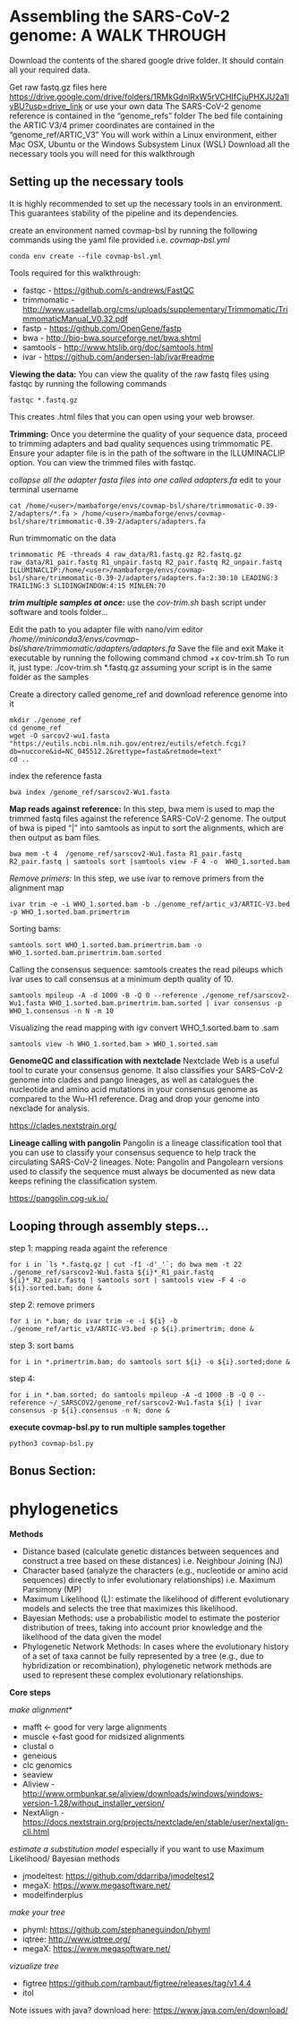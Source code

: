 # **Assembling the SARS-CoV-2 genome: A WALK THROUGH**


Download the contents of the shared google drive folder. It should contain all your required data.

Get raw fastq.gz files here https://drive.google.com/drive/folders/1RMkGdnlRxW5rVCHIfCjuPHXJU2a1lvBU?usp=drive_link or use your own data
The SARS-CoV-2 genome reference is contained in the “genome_refs” folder
The bed file containing the ARTIC V3/4 primer coordinates are contained in the “genome_ref/ARTIC_V3”
You will work within a Linux environment, either Mac OSX, Ubuntu or the Windows Subsystem Linux (WSL) 
Download all the necessary tools you will need for this walkthrough

## Setting up the necessary tools
It is highly recommended to set up the necessary tools in an environment. This guarantees stability of the pipeline and its dependencies. 

create an environment named covmap-bsl by running the following commands using the yaml file provided i.e. _covmap-bsl.yml_

```
conda env create --file covmap-bsl.yml
```
Tools required for this walkthrough:
- fastqc - https://github.com/s-andrews/FastQC
- trimmomatic - http://www.usadellab.org/cms/uploads/supplementary/Trimmomatic/TrimmomaticManual_V0.32.pdf 
- fastp  - https://github.com/OpenGene/fastp
- bwa - http://bio-bwa.sourceforge.net/bwa.shtml 
- samtools - http://www.htslib.org/doc/samtools.html 
- ivar - https://github.com/andersen-lab/ivar#readme 


**Viewing the data:**
You can view the quality of the raw fastq files using fastqc by running the following commands

```
fastqc *.fastq.gz
```
This creates .html files that you can open using your web browser.

**Trimming:**
Once you determine the quality of your sequence data, proceed to trimming adapters and bad quality sequences using trimmomatic PE. Ensure your adapter file is in the path of the software in the ILLUMINACLIP option. You can view the trimmed files with fastqc.

_collapse all the adapter fasta files into one called adapters.fa_ edit <user> to your terminal username
```
cat /home/<user>/mambaforge/envs/covmap-bsl/share/trimmomatic-0.39-2/adapters/*.fa > /home/<user>/mambaforge/envs/covmap-bsl/share/trimmomatic-0.39-2/adapters/adapters.fa
``` 

Run trimmomatic on the data
```
trimmomatic PE -threads 4 raw_data/R1.fastq.gz R2.fastq.gz raw_data/R1_pair.fastq R1_unpair.fastq R2_pair.fastq R2_unpair.fastq ILLUMINACLIP:/home/<user>/mambaforge/envs/covmap-bsl/share/trimmomatic-0.39-2/adapters/adapters.fa:2:30:10 LEADING:3 TRAILING:3 SLIDINGWINDOW:4:15 MINLEN:70
```

**_trim multiple samples at once:_**
use the  _cov-trim.sh_ bash script under software and tools folder…

Edit the path to you adapter file with nano/vim editor  _/home/<user>/miniconda3/envs/covmap-bsl/share/trimmomatic/adapters/adapters.fa_
Save the file and exit
Make it executable by running the following command chmod +x cov-trim.sh
To run it, just type: ./cov-trim.sh *.fastq.gz assuming your script is in the same folder as the samples


Create a directory called genome_ref and download reference genome into it
```
mkdir ./genome_ref
cd genome_ref
wget -O sarcov2-wu1.fasta "https://eutils.ncbi.nlm.nih.gov/entrez/eutils/efetch.fcgi?db=nuccore&id=NC_045512.2&rettype=fasta&retmode=text"
cd ..
```
index the reference fasta
```
bwa index /genome_ref/sarscov2-Wu1.fasta
```
**Map reads against reference:**
In this step, bwa mem is used to map the trimmed fastq files against the reference SARS-CoV-2 genome.
The output of bwa is piped “|” into samtools as input to sort the alignments, which are then output as bam files.
```
bwa mem -t 4  /genome_ref/sarscov2-Wu1.fasta R1_pair.fastq R2_pair.fastq | samtools sort |samtools view -F 4 -o  WHO_1.sorted.bam
```
*Remove primers:*
In this step, we use ivar to remove primers from the alignment map
 
```
ivar trim -e -i WHO_1.sorted.bam -b ./genome_ref/artic_v3/ARTIC-V3.bed -p WHO_1.sorted.bam.primertrim
```
Sorting bams:
```
samtools sort WHO_1.sorted.bam.primertrim.bam -o WHO_1.sorted.bam.primertrim.bam.sorted
```
Calling the consensus sequence:
samtools creates the read pileups which ivar uses to call consensus at a minimum depth quality of 10.
```
samtools mpileup -A -d 1000 -B -Q 0 --reference ./genome_ref/sarscov2-Wu1.fasta WHO_1.sorted.bam.primertrim.bam.sorted | ivar consensus -p WHO_1.consensus -n N -m 10
```
Visualizing the read mapping with igv
convert WHO_1.sorted.bam to .sam
```
samtools view -h WHO_1.sorted.bam > WHO_1.sorted.sam
```
**GenomeQC and classification with nextclade**
Nextclade Web is a useful tool to curate your consensus genome. It also classifies your SARS-CoV-2 genome into clades and pango lineages, as well as catalogues the nucleotide and amino acid mutations in your consensus genome as compared to the Wu-H1 reference. Drag and drop your genome into nexclade for analysis.

https://clades.nextstrain.org/  

**Lineage calling with pangolin**
Pangolin is a lineage classification tool that you can use to classify your consensus sequence to help track the circulating SARS-CoV-2 lineages. Note: Pangolin and Pangolearn versions used to classify the sequence must always be documented as new data keeps refining the classification system.
 
https://pangolin.cog-uk.io/ 



## Looping through assembly steps...
step 1: mapping reada againt the reference

```
for i in `ls *.fastq.gz | cut -f1 -d'_'`; do bwa mem -t 22 ./genome_ref/sarscov2-Wu1.fasta ${i}*_R1_pair.fastq ${i}*_R2_pair.fastq | samtools sort | samtools view -F 4 -o ${i}.sorted.bam; done &
```
step 2: remove primers

```
for i in *.bam; do ivar trim -e -i ${i} -b ./genome_ref/artic_v3/ARTIC-V3.bed -p ${i}.primertrim; done &
```

step 3: sort bams

```
for i in *.primertrim.bam; do samtools sort ${i} -o ${i}.sorted;done &
```
step 4:

```
for i in *.bam.sorted; do samtools mpileup -A -d 1000 -B -Q 0 --reference ~/_SARSCOV2/genome_ref/sarscov2-Wu1.fasta ${i} | ivar consensus -p ${i}.consensus -n N; done &
```

**execute covmap-bsl.py to run multiple samples together**
```
python3 covmap-bsl.py
```




## Bonus Section: 
# phylogenetics

**Methods**
- Distance based (calculate genetic distances between sequences and construct a tree based on these distances) i.e.  Neighbour Joining (NJ)
- Character based (analyze the characters (e.g., nucleotide or amino acid sequences) directly to infer evolutionary relationships) i.e. Maximum Parsimony (MP)
- Maximum Likelihood (L): estimate the likelihood of different evolutionary models and selects the tree that maximizes this likelihood.
- Bayesian Methods: use a probabilistic model to estimate the posterior distribution of trees, taking into account prior knowledge and the likelihood of the data given the model
- Phylogenetic Network Methods: In cases where the evolutionary history of a set of taxa cannot be fully represented by a tree (e.g., due to hybridization or recombination), phylogenetic network methods are used to represent these complex evolutionary relationships.

**Core steps**

*_make alignment_** 
- mafft <- good for very large alignments
- muscle <-fast good for midsized alignments
- clustal o
- geneious
- clc genomics
- seaview
- Aliview - http://www.ormbunkar.se/aliview/downloads/windows/windows-version-1.28/without_installer_version/
- NextAlign - https://docs.nextstrain.org/projects/nextclade/en/stable/user/nextalign-cli.html

*_estimate a substitution model_*
especially if you want to use Maximum Likelihood/ Bayesian methods 
- jmodeltest: https://github.com/ddarriba/jmodeltest2
- megaX: https://www.megasoftware.net/
- modelfinderplus 
  
*_make your tree_*
- phyml: https://github.com/stephaneguindon/phyml
- iqtree: http://www.iqtree.org/
- megaX: https://www.megasoftware.net/

*_vizualize tree_*
- figtree https://github.com/rambaut/figtree/releases/tag/v1.4.4
- itol 


Note
issues with java? download here: https://www.java.com/en/download/

